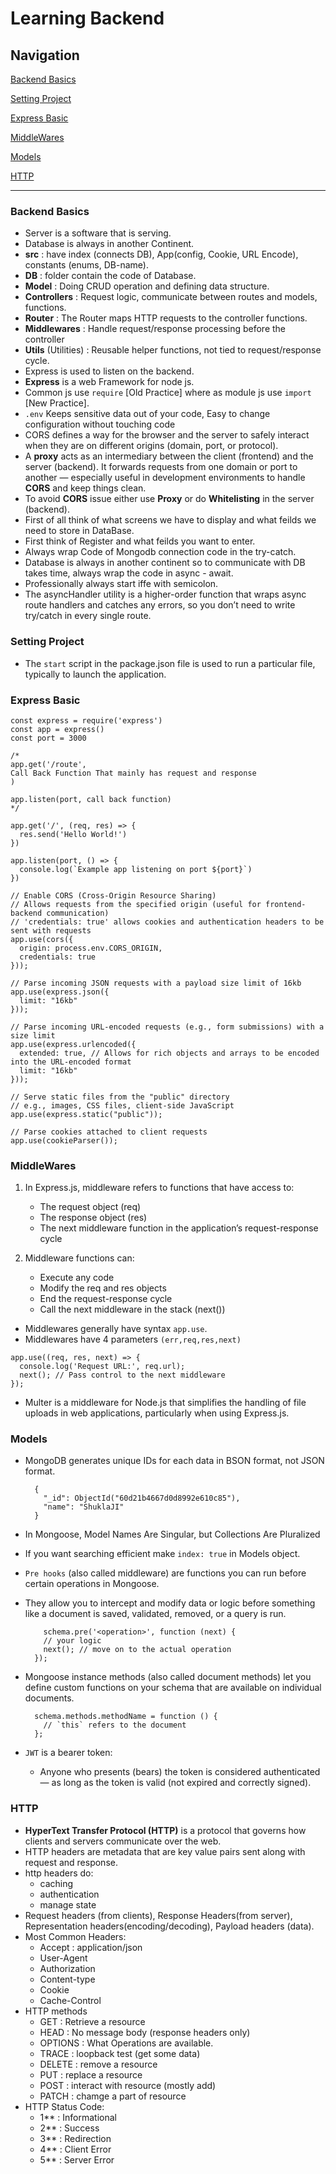 # Learning Backend

## Navigation

[Backend Basics](#backend-basics)

[Setting Project](#setting-project)

[Express Basic](#express-basic)

[MiddleWares](#middlewares)

[Models](#models)

[HTTP](#http)

---

### Backend Basics

- Server is a software that is serving.
- Database is always in another Continent.
- **src** : have index (connects DB), App(config, Cookie, URL Encode), constants (enums, DB-name).
- **DB** : folder contain the code of Database.
- **Model** : Doing CRUD operation and defining data structure.
- **Controllers** : Request logic, communicate between routes and models, functions.
- **Router** : The Router maps HTTP requests to the controller functions.
- **Middlewares** : Handle request/response processing before the controller
- **Utils** (Utilities) : Reusable helper functions, not tied to request/response cycle.
- Express is used to listen on the backend.
- **Express** is a web Framework for node js.
- Common js use `require` [Old Practice] where as module js use `import` [New Practice].
- `.env` Keeps sensitive data out of your code, Easy to change configuration without touching code
- CORS defines a way for the browser and the server to safely interact when they are on different origins (domain, port, or protocol).
- A **proxy** acts as an intermediary between the client (frontend) and the server (backend). It forwards requests from one domain or port to another — especially useful in development environments to handle **CORS** and keep things clean.
- To avoid **CORS** issue either use **Proxy** or do **Whitelisting** in the server (backend).
- First of all think of what screens we have to display and what feilds we need to store in DataBase.
- First think of Register and what feilds you want to enter.
- Always wrap Code of Mongodb connection code in the try-catch.
- Database is always in another continent so to communicate with DB takes time, always wrap the code in async - await.
- Professionally always start iffe with semicolon.
- The asyncHandler utility is a higher-order function that wraps async route handlers and catches any errors, so you don’t need to write try/catch in every single route.

### Setting Project

- The `start` script in the package.json file is used to run a particular file, typically to launch the application.

### Express Basic

```JS
const express = require('express')
const app = express()
const port = 3000

/*
app.get('/route', 
Call Back Function That mainly has request and response
)

app.listen(port, call back function)
*/

app.get('/', (req, res) => {
  res.send('Hello World!')
})

app.listen(port, () => {
  console.log(`Example app listening on port ${port}`)
})
```

```JS
// Enable CORS (Cross-Origin Resource Sharing)
// Allows requests from the specified origin (useful for frontend-backend communication)
// 'credentials: true' allows cookies and authentication headers to be sent with requests
app.use(cors({
  origin: process.env.CORS_ORIGIN, 
  credentials: true
}));

// Parse incoming JSON requests with a payload size limit of 16kb
app.use(express.json({
  limit: "16kb"
}));

// Parse incoming URL-encoded requests (e.g., form submissions) with a size limit
app.use(express.urlencoded({
  extended: true, // Allows for rich objects and arrays to be encoded into the URL-encoded format
  limit: "16kb"
}));

// Serve static files from the "public" directory
// e.g., images, CSS files, client-side JavaScript
app.use(express.static("public"));

// Parse cookies attached to client requests
app.use(cookieParser()); 
```

### MiddleWares

1. In Express.js, middleware refers to functions that have access to:
    - The request object (req)
    - The response object (res)
    - The next middleware function in the application’s request-response cycle
  
2. Middleware functions can:
    - Execute any code
    - Modify the req and res objects
    - End the request-response cycle
    - Call the next middleware in the stack (next())

- Middlewares generally have syntax `app.use`.
- Middlewares have 4 parameters `(err,req,res,next)`

```JS
app.use((req, res, next) => {
  console.log('Request URL:', req.url);
  next(); // Pass control to the next middleware
});
```

- Multer is a middleware for Node.js that simplifies the handling of file uploads in web applications, particularly when using Express.js.

### Models

- MongoDB generates unique IDs for each data in BSON format, not JSON format.

  ```JS
    {
      "_id": ObjectId("60d21b4667d0d8992e610c85"),
      "name": "ShuklaJI"
    }
  ```

- In Mongoose, Model Names Are Singular, but Collections Are Pluralized
- If you want searching efficient make `index: true` in Models object.
- `Pre hooks` (also called middleware) are functions you can run before certain operations in Mongoose.
- They allow you to intercept and modify data or logic before something like a document is saved, validated, removed, or a query is run.

  ```JS
      schema.pre('<operation>', function (next) {
      // your logic
      next(); // move on to the actual operation
    });
  ```

- Mongoose instance methods (also called document methods) let you define custom functions on your schema that are available on individual documents.

    ```JS
      schema.methods.methodName = function () {
        // `this` refers to the document
      };
    ```

- `JWT` is a bearer token:
  - Anyone who presents (bears) the token is considered authenticated — as long as the token is valid (not expired and correctly signed).

### HTTP

- **HyperText Transfer Protocol (HTTP)** is a protocol that governs how clients and servers communicate over the web.
- HTTP headers are metadata that are key value pairs sent along with request and response.
- http headers do:
  - caching
  - authentication
  - manage state
- Request headers (from clients), Response Headers(from server), Representation headers(encoding/decoding), Payload headers (data).
- Most Common Headers:
  - Accept : application/json
  - User-Agent
  - Authorization
  - Content-type
  - Cookie
  - Cache-Control
- HTTP methods
  - GET : Retrieve a resource
  - HEAD : No message body (response headers only)
  - OPTIONS : What Operations are available.
  - TRACE : loopback test (get some data)
  - DELETE : remove a resource
  - PUT : replace a resource
  - POST : interact with resource (mostly add)
  - PATCH : chamge a part of resource
- HTTP Status Code:
  - 1** : Informational
  - 2** : Success
  - 3** : Redirection
  - 4** : Client Error
  - 5** : Server Error
